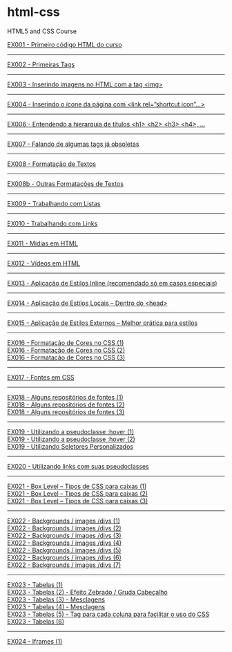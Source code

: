 # html-css
HTML5 and CSS Course

<a href="https://alexandrecassilhas.github.io/html-css/exercicios/ex001">EX001 - Primeiro código HTML do curso</a>
<hr>
<a href="https://alexandrecassilhas.github.io/html-css/exercicios/ex002">EX002 - Primeiras Tags</a>
<hr>
<a href="https://alexandrecassilhas.github.io/html-css/exercicios/ex003">EX003 - Inserindo imagens no HTML com a tag &lt;img&gt;</a>
<hr>
<a href="https://alexandrecassilhas.github.io/html-css/exercicios/ex004">EX004 - Inserindo o ícone da página com &lt;link rel=”shortcut icon”...&gt;</a>
<hr>
<a href="https://alexandrecassilhas.github.io/html-css/exercicios/ex006">EX006 - Entendendo a hierarquia de títulos &lt;h1&gt; &lt;h2&gt; &lt;h3&gt; &lt;h4&gt;, ...</a>
<hr>
<a href="https://alexandrecassilhas.github.io/html-css/exercicios/ex007/html4.html">EX007 - Falando de algumas tags já obsoletas</a>
<hr>
<a href="https://alexandrecassilhas.github.io/html-css/exercicios/ex008">EX008 - Formatação de Textos</a>
<hr>
<a href="https://alexandrecassilhas.github.io/html-css/exercicios/ex008b">EX008b - Outras Formatações de Textos</a>
<hr>
<a href="https://alexandrecassilhas.github.io/html-css/exercicios/ex009">EX009 - Trabalhando com Listas</a>
<hr>
<a href="https://alexandrecassilhas.github.io/html-css/exercicios/ex010">EX010 - Trabalhando com Links</a>
<hr>
<a href="https://alexandrecassilhas.github.io/html-css/exercicios/ex011">EX011 - Midias em HTML</a>
<hr>
<a href="https://alexandrecassilhas.github.io/html-css/exercicios/ex012">EX012 - Vídeos em HTML</a>
<hr>
<a href="https://alexandrecassilhas.github.io/html-css/exercicios/ex013">EX013 - Aplicação de Estilos Inline (recomendado só em casos especiais)</a>
<hr>
<a href="https://alexandrecassilhas.github.io/html-css/exercicios/ex014">EX014 - Aplicação de Estilos Locais – Dentro do &lt;head&gt;</a>
<hr>
<a href="https://alexandrecassilhas.github.io/html-css/exercicios/ex015">EX015 - Aplicação de Estilos Externos – Melhor prática para estilos</a>
<hr>
<a href="https://alexandrecassilhas.github.io/html-css/exercicios/ex016/cor01.html">EX016 - Formatação de Cores no CSS (1)</a>
<br>
<a href="https://alexandrecassilhas.github.io/html-css/exercicios/ex016/cor02.html">EX016 - Formatação de Cores no CSS (2)</a>
<br>
<a href="https://alexandrecassilhas.github.io/html-css/exercicios/ex016/cor03.html">EX016 - Formatação de Cores no CSS (3)</a>
<hr>
<a href="https://alexandrecassilhas.github.io/html-css/exercicios/ex017/fonte01.html">EX017 - Fontes em CSS</a>
<hr>
<a href="https://alexandrecassilhas.github.io/html-css/exercicios/ex018/fonte01.html">EX018 - Alguns repositórios de fontes (1)</a>
<br>
<a href="https://alexandrecassilhas.github.io/html-css/exercicios/ex018/fonte02.html">EX018 - Alguns repositórios de fontes (2)</a>
<br>
<a href="https://alexandrecassilhas.github.io/html-css/exercicios/ex018/fonte03.html">EX018 - Alguns repositórios de fontes (3)</a>
<hr>
<a href="https://alexandrecassilhas.github.io/html-css/exercicios/ex019/hover.html">EX019 - Utilizando a pseudoclasse :hover (1)</a>
<br>
<a href="https://alexandrecassilhas.github.io/html-css/exercicios/ex019/pseudoclasses.html">EX019 - Utilizando a pseudoclasse :hover (2)</a>
<br>
<a href="https://alexandrecassilhas.github.io/html-css/exercicios/ex019/seletor01.html">EX019 - Utilizando Seletores Personalizados</a>
<hr>
<a href="https://alexandrecassilhas.github.io/html-css/exercicios/ex020/links.html">EX020 - Utilizando links com suas pseudoclasses</a>
<hr>
<a href="https://alexandrecassilhas.github.io/html-css/exercicios/ex021/caixa01.html">EX021 - Box Level – Tipos de CSS para caixas (1)</a>
<br>
<a href="https://alexandrecassilhas.github.io/html-css/exercicios/ex021/caixa02.html">EX021 - Box Level – Tipos de CSS para caixas (2)</a>
<br>
<a href="https://alexandrecassilhas.github.io/html-css/exercicios/ex021/caixa03.html">EX021 - Box Level – Tipos de CSS para caixas (3)</a>
<hr>
<a href="https://alexandrecassilhas.github.io/html-css/exercicios/ex022/fundo001.html">EX022 - Backgrounds / images /divs (1)</a>
<br>
<a href="https://alexandrecassilhas.github.io/html-css/exercicios/ex022/fundo002.html">EX022 - Backgrounds / images /divs (2)</a>
<br>
<a href="https://alexandrecassilhas.github.io/html-css/exercicios/ex022/fundo003.html">EX022 - Backgrounds / images /divs (3)</a>
<br>
<a href="https://alexandrecassilhas.github.io/html-css/exercicios/ex022/fundo004.html">EX022 - Backgrounds / images /divs (4)</a>
<br>
<a href="https://alexandrecassilhas.github.io/html-css/exercicios/ex022/fundo005.html">EX022 - Backgrounds / images /divs (5)</a>
<br>
<a href="https://alexandrecassilhas.github.io/html-css/exercicios/ex022/fundo006.html">EX022 - Backgrounds / images /divs (6)</a>
<br>
<a href="https://alexandrecassilhas.github.io/html-css/exercicios/ex022/fundo007.html">EX022 - Backgrounds / images /divs (7)</a>
<hr>
<a href="https://alexandrecassilhas.github.io/html-css/exercicios/ex023/tabela001.html">EX023 - Tabelas (1)</a>
<br>
<a href="https://alexandrecassilhas.github.io/html-css/exercicios/ex023/tabela002.html">EX023 - Tabelas (2) - Efeito Zebrado / Gruda Cabeçalho</a>
<br>
<a href="https://alexandrecassilhas.github.io/html-css/exercicios/ex023/tabela003.html">EX023 - Tabelas (3) - Mesclagens</a>
<br>
<a href="https://alexandrecassilhas.github.io/html-css/exercicios/ex023/tabela004.html">EX023 - Tabelas (4) - Mesclagens</a>
<br>
<a href="https://alexandrecassilhas.github.io/html-css/exercicios/ex023/tabela005.html">EX023 - Tabelas (5) - Tag para cada coluna para facilitar o uso do CSS</a>
<br>
<a href="https://alexandrecassilhas.github.io/html-css/exercicios/ex023/tabela006.html">EX023 - Tabelas (6)</a>
<hr>
<a href="https://alexandrecassilhas.github.io/html-css/exercicios/ex023/iframe001.html">EX024 - Iframes (1)</a>
<br>